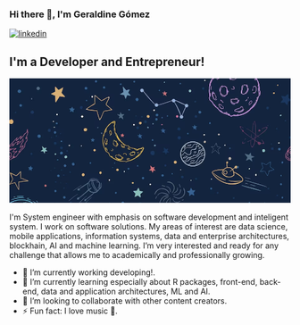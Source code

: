 ### Hi there 👋, I'm Geraldine Gómez

[![linkedin](https://img.shields.io/badge/Webpage-linkedin-sucess?style=for-the-badge&logo=appveyor)](https://www.linkedin.com/in/geraldine-gómez-millán-4250711a3/)
## I'm a Developer and Entrepreneur!

<img src="https://github.com/GeraldineGomez/GeraldineGomez/blob/main/background.png?raw=true" alt="kiwi_banner" width="1200">

I'm System engineer with emphasis on software development and inteligent system. I work on software solutions. My areas of interest are data science, mobile applications, information systems, data and enterprise architectures, blockhain, AI and machine learning. I’m very interested and ready for any challenge that allows me to academically and professionally growing.

- 🔭 I’m currently working developing!.
- 🌱 I’m currently learning especially about R packages, front-end, back-end, data and application architectures, ML and AI.
- 👯 I’m looking to collaborate with other content creators.
- ⚡ Fun fact: I love music 🎵.

<br />
<br />
